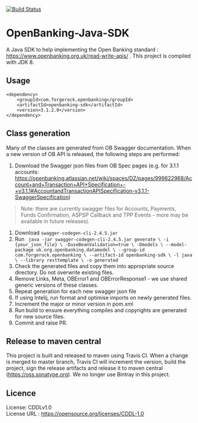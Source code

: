 <!--
 * The contents of this file are subject to the terms of the Common Development and
 * Distribution License (the License). You may not use this file except in compliance with the
 * License.
 *
 * You can obtain a copy of the License at legal/CDDLv1.0.txt. See the License for the
 * specific language governing permission and limitations under the License.
 *
 * When distributing Covered Software, include this CDDL Header Notice in each file and include
 * the License file at legal/CDDLv1.0.txt. If applicable, add the following below the CDDL
 * Header, with the fields enclosed by brackets [] replaced by your own identifying
 * information: "Portions copyright [year] [name of copyright owner]".
 *
 * Copyright 2017 ForgeRock AS.
-->
[![Build Status](https://travis-ci.org/ForgeRock/OpenBanking-Java-SDK.svg?branch=master)](https://travis-ci.org/ForgeRock/OpenBanking-Java-SDK)
# OpenBanking-Java-SDK
A Java SDK to help implementing the Open Banking standard : https://www.openbanking.org.uk/read-write-apis/  .
This project is compiled with JDK 8.

## Usage
```
<dependency>
    <groupId>com.forgerock.openbanking</groupId>
    <artifactId>openbanking-sdk</artifactId>
    <version>3.1.2.0</version>
</dependency>

```

## Class generation
Many of the classes are generated from OB Swagger documentation. When a new version of OB API is released, 
the following steps are performed:
1. Download the Swagger json files from OB Spec pages (e.g. for 3.1.1 accounts: https://openbanking.atlassian.net/wiki/spaces/DZ/pages/999622968/Account+and+Transaction+API+Specification+-+v3.1.1#AccountandTransactionAPISpecification-v3.1.1-SwaggerSpecification)
>Note: there are currently swagger files for Accounts, Payments, Funds Confirmation, ASPSP Callback and TPP Events - more may be available in future releases).
1. Download `swagger-codegen-cli-2.4.5.jar`
1. Run ```
java -jar swagger-codegen-cli-2.4.5.jar generate \
  -i {your_json_file} \
  -DuseBeanValidation=true \
  -Dmodels \
  --model-package uk.org.openbanking.datamodel \
  --group-id com.forgerock.openbanking \
  --artifact-id openbanking-sdk \
  -l java \
  --library resttemplate \
  -o generated```
 1. Check the generated files and copy them into appropriate source directory. Do not overwrite existing files.
 1. Remove Links, Meta, OBError1 and OBErrorResponse1 - we use shared generic versions of these classes.
 1. Repeat generation for each new swagger json file
 1. If using Intelij, run format and optimise imports on newly generated files. 
 1. Increment the major or minor version in pom.xml
 1. Run build to ensure everything compiles and copyrights are generated for new source files.
 1. Commit and raise PR.  

## Release to maven central 
This project is built and released to maven using Travis CI. When a change is merged to master branch, Travis CI will increment the version, build the project, sign the release artifacts and release it to maven central (https://oss.sonatype.org).
We no longer use Bintray in this project.

## Licence
License:	CDDLv1.0 \
License URL	: https://opensource.org/licenses/CDDL-1.0
